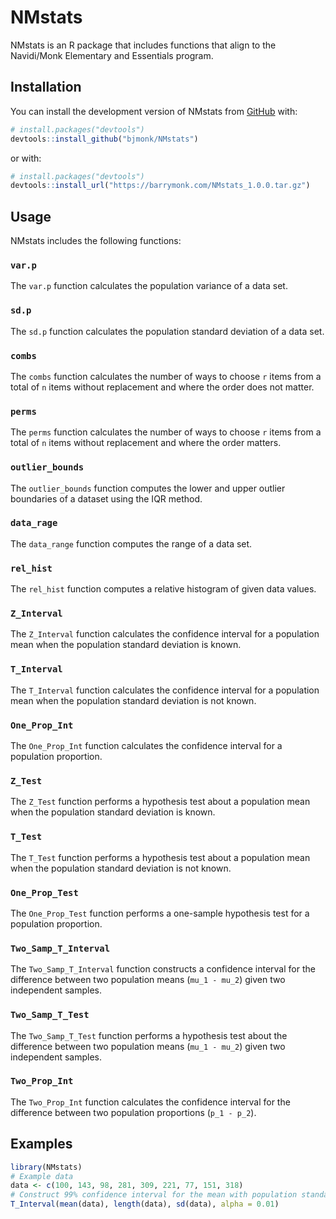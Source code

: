 
# NMstats

<!-- badges: start -->
<!-- badges: end -->

NMstats is an R package that includes functions that align to the Navidi/Monk Elementary and Essentials program.

## Installation

You can install the development version of NMstats from [GitHub](https://github.com/) with:

``` r
# install.packages("devtools")
devtools::install_github("bjmonk/NMstats")
```
or with:

``` r
# install.packages("devtools")
devtools::install_url("https://barrymonk.com/NMstats_1.0.0.tar.gz")
```

## Usage

NMstats includes the following functions:


### `var.p`
The `var.p` function calculates the population variance of a data set.

### `sd.p`
The `sd.p` function calculates the population standard deviation of a data set.

### `combs`
The `combs` function calculates the number of ways to choose `r` items from a total of `n` items without replacement and where the order does not matter.

### `perms` 
The `perms` function calculates the number of ways to choose `r` items from a total of `n` items without replacement and where the order matters.

### `outlier_bounds` 
The `outlier_bounds` function computes the lower and upper outlier boundaries of a dataset using the IQR method.

### `data_rage`
The `data_range` function computes the range of a data set.

### `rel_hist`
The `rel_hist` function computes a relative histogram of given data values.

### `Z_Interval`
The `Z_Interval` function calculates the confidence interval for a population mean when the population standard deviation is known.

### `T_Interval`
The `T_Interval` function calculates the confidence interval for a population mean when the population standard deviation is not known.

### `One_Prop_Int`
The `One_Prop_Int` function calculates the confidence interval for a population proportion.

### `Z_Test`
The `Z_Test` function performs a hypothesis test about a population mean when the population standard deviation is known.

### `T_Test`
The `T_Test` function performs a hypothesis test about a population mean when the population standard deviation is not known.

### `One_Prop_Test`
The `One_Prop_Test` function performs a one-sample hypothesis test for a population proportion.

### `Two_Samp_T_Interval`
The `Two_Samp_T_Interval` function constructs a confidence interval for the difference between two population means (`mu_1 - mu_2`) given two independent samples. 

### `Two_Samp_T_Test`
The `Two_Samp_T_Test` function performs a hypothesis test about the difference between two population means (`mu_1 - mu_2`) given two independent samples.

### `Two_Prop_Int`
The `Two_Prop_Int` function calculates the confidence interval for the difference between two population proportions (`p_1 - p_2`).



## Examples

``` r
library(NMstats)
# Example data
data <- c(100, 143, 98, 281, 309, 221, 77, 151, 318)
# Construct 99% confidence interval for the mean with population standard deviation unknown (T_Interval)
T_Interval(mean(data), length(data), sd(data), alpha = 0.01)
```

